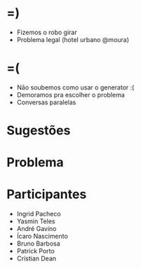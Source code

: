 # =)

- Fizemos o robo girar
- Problema legal (hotel urbano @moura)

# =(

- Nāo soubemos como usar o generator :(
- Demoramos pra escolher o problema
- Conversas paralelas

# Sugestões

# Problema

# Participantes

- Ingrid Pacheco
- Yasmin Teles
- André Gavino
- Ícaro Nascimento
- Bruno Barbosa
- Patrick Porto
- Cristian Dean
